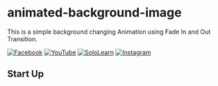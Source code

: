 # animated-background-image
This is a simple background changing Animation using Fade In and Out Transition.

[![Facebook](https://img.shields.io/badge/facebook-%231877F2.svg?&style=for-the-badge&logo=facebook&logoColor=white)](https://www.facebook.com/rovie.programmer15) 
[![YouTube](https://img.shields.io/badge/youtube-%23FF0000.svg?&style=for-the-badge&logo=youtube&logoColor=white)](https://www.youtube.com/c/RovieFrancisco15)
[![SoloLearn](https://img.shields.io/badge/sololearn-%8088FF88.svg?&style=for-the-badge&logo=sololearn&logoColor=white)](https://www.sololearn.com/Profile/7001002/?ref=app)
[![Instagram](https://img.shields.io/badge/instagram-%23e4405f.svg?&style=for-the-badge&logo=instagram&logoColor=white)](https://www.instagram.com/franz0515)

## Start Up
